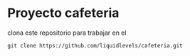 # Proyecto cafeteria

clona este repositorio para trabajar en el
```
git clone https://github.com/liquidlevels/cafeteria.git
```
